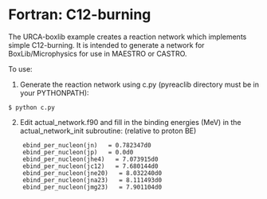 # Fortran: C12-burning

The URCA-boxlib example creates a reaction network which implements
simple C12-burning. It is intended to generate a network for
BoxLib/Microphysics for use in MAESTRO or CASTRO.

To use:

1) Generate the reaction network using c.py (pyreaclib directory
must be in your PYTHONPATH):

```
$ python c.py
```

2) Edit actual_network.f90 and fill in the binding energies (MeV) in the
actual_network_init subroutine: (relative to proton BE)

```
    ebind_per_nucleon(jn)   = 0.782347d0
    ebind_per_nucleon(jp)   = 0.0d0
    ebind_per_nucleon(jhe4)   = 7.073915d0
    ebind_per_nucleon(jc12)   = 7.680144d0
    ebind_per_nucleon(jne20)   = 8.032240d0
    ebind_per_nucleon(jna23)   = 8.111493d0
    ebind_per_nucleon(jmg23)   = 7.901104d0
```

